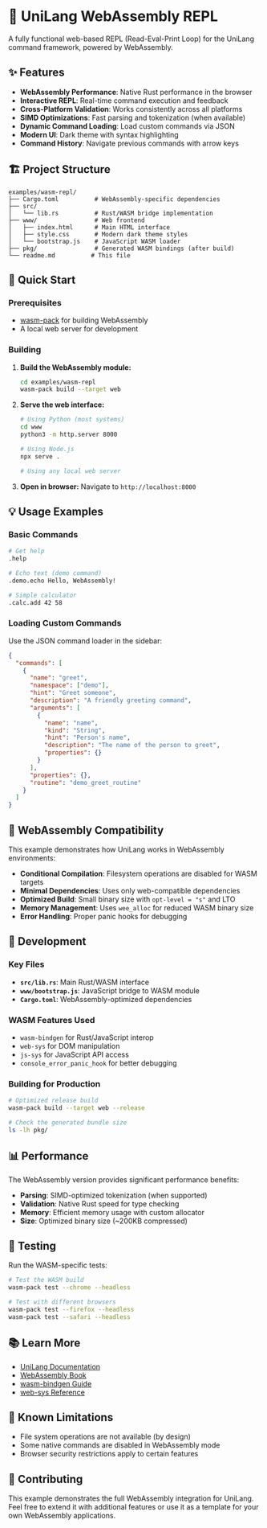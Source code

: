 # 🚀 UniLang WebAssembly REPL

A fully functional web-based REPL (Read-Eval-Print Loop) for the UniLang command framework, powered by WebAssembly.

## ✨ Features

- **WebAssembly Performance**: Native Rust performance in the browser
- **Interactive REPL**: Real-time command execution and feedback  
- **Cross-Platform Validation**: Works consistently across all platforms
- **SIMD Optimizations**: Fast parsing and tokenization (when available)
- **Dynamic Command Loading**: Load custom commands via JSON
- **Modern UI**: Dark theme with syntax highlighting
- **Command History**: Navigate previous commands with arrow keys

## 🏗️ Project Structure

```
examples/wasm-repl/
├── Cargo.toml          # WebAssembly-specific dependencies
├── src/
│   └── lib.rs          # Rust/WASM bridge implementation
├── www/                # Web frontend
│   ├── index.html      # Main HTML interface
│   ├── style.css       # Modern dark theme styles
│   └── bootstrap.js    # JavaScript WASM loader
├── pkg/                # Generated WASM bindings (after build)
└── readme.md          # This file
```

## 🚀 Quick Start

### Prerequisites

- [wasm-pack](https://rustwasm.github.io/wasm-pack/) for building WebAssembly
- A local web server for development

### Building

1. **Build the WebAssembly module:**
   ```bash
   cd examples/wasm-repl
   wasm-pack build --target web
   ```

2. **Serve the web interface:**
   ```bash
   # Using Python (most systems)
   cd www
   python3 -m http.server 8000
   
   # Using Node.js
   npx serve .
   
   # Using any local web server
   ```

3. **Open in browser:**
   Navigate to `http://localhost:8000`

## 💡 Usage Examples

### Basic Commands

```bash
# Get help
.help

# Echo text (demo command)
.demo.echo Hello, WebAssembly!

# Simple calculator
.calc.add 42 58
```

### Loading Custom Commands

Use the JSON command loader in the sidebar:

```json
{
  "commands": [
    {
      "name": "greet",
      "namespace": ["demo"],
      "hint": "Greet someone",
      "description": "A friendly greeting command",
      "arguments": [
        {
          "name": "name",
          "kind": "String",
          "hint": "Person's name",
          "description": "The name of the person to greet",
          "properties": {}
        }
      ],
      "properties": {},
      "routine": "demo_greet_routine"
    }
  ]
}
```

## 🎯 WebAssembly Compatibility

This example demonstrates how UniLang works in WebAssembly environments:

- **Conditional Compilation**: Filesystem operations are disabled for WASM targets
- **Minimal Dependencies**: Uses only web-compatible dependencies
- **Optimized Build**: Small binary size with `opt-level = "s"` and LTO
- **Memory Management**: Uses `wee_alloc` for reduced WASM binary size
- **Error Handling**: Proper panic hooks for debugging

## 🔧 Development

### Key Files

- **`src/lib.rs`**: Main Rust/WASM interface
- **`www/bootstrap.js`**: JavaScript bridge to WASM module
- **`Cargo.toml`**: WebAssembly-optimized dependencies

### WASM Features Used

- `wasm-bindgen` for Rust/JavaScript interop
- `web-sys` for DOM manipulation
- `js-sys` for JavaScript API access
- `console_error_panic_hook` for better debugging

### Building for Production

```bash
# Optimized release build
wasm-pack build --target web --release

# Check the generated bundle size
ls -lh pkg/
```

## 📊 Performance

The WebAssembly version provides significant performance benefits:

- **Parsing**: SIMD-optimized tokenization (when supported)
- **Validation**: Native Rust speed for type checking
- **Memory**: Efficient memory usage with custom allocator
- **Size**: Optimized binary size (~200KB compressed)

## 🧪 Testing

Run the WASM-specific tests:

```bash
# Test the WASM build
wasm-pack test --chrome --headless

# Test with different browsers
wasm-pack test --firefox --headless
wasm-pack test --safari --headless
```

## 📚 Learn More

- [UniLang Documentation](../../readme.md)
- [WebAssembly Book](https://rustwasm.github.io/book/)
- [wasm-bindgen Guide](https://rustwasm.github.io/wasm-bindgen/)
- [web-sys Reference](https://rustwasm.github.io/wasm-bindgen/web-sys/)

## 🚧 Known Limitations

- File system operations are not available (by design)
- Some native commands are disabled in WebAssembly mode
- Browser security restrictions apply to certain features

## 🤝 Contributing

This example demonstrates the full WebAssembly integration for UniLang. Feel free to extend it with additional features or use it as a template for your own WebAssembly applications.